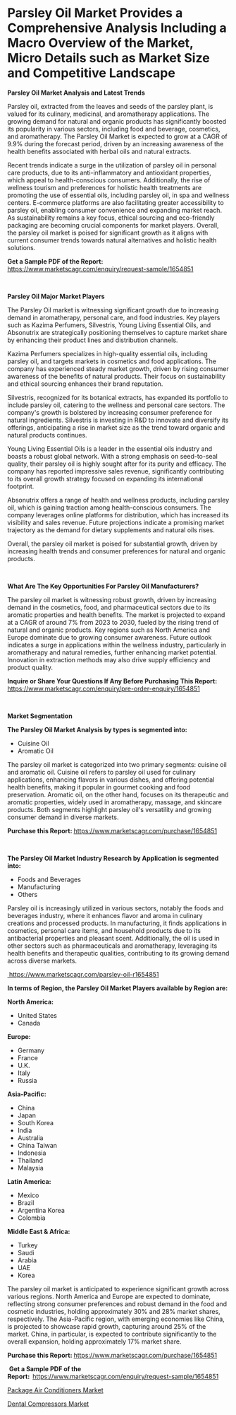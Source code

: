 <p><h1>Parsley Oil Market Provides a Comprehensive Analysis Including a Macro Overview of the Market, Micro Details such as Market Size and Competitive Landscape</h1></p><p><strong>Parsley Oil Market Analysis and Latest Trends</strong></p>
<p><p>Parsley oil, extracted from the leaves and seeds of the parsley plant, is valued for its culinary, medicinal, and aromatherapy applications. The growing demand for natural and organic products has significantly boosted its popularity in various sectors, including food and beverage, cosmetics, and aromatherapy. The Parsley Oil Market is expected to grow at a CAGR of 9.9% during the forecast period, driven by an increasing awareness of the health benefits associated with herbal oils and natural extracts.</p><p>Recent trends indicate a surge in the utilization of parsley oil in personal care products, due to its anti-inflammatory and antioxidant properties, which appeal to health-conscious consumers. Additionally, the rise of wellness tourism and preferences for holistic health treatments are promoting the use of essential oils, including parsley oil, in spa and wellness centers. E-commerce platforms are also facilitating greater accessibility to parsley oil, enabling consumer convenience and expanding market reach. As sustainability remains a key focus, ethical sourcing and eco-friendly packaging are becoming crucial components for market players. Overall, the parsley oil market is poised for significant growth as it aligns with current consumer trends towards natural alternatives and holistic health solutions.</p></p>
<p><strong>Get a Sample PDF of the Report:&nbsp;</strong> <a href="https://www.marketscagr.com/enquiry/request-sample/1654851?utm_campaign=1848&utm_medium=2&utm_source=Github&utm_content=ia&utm_term=07032025&utm_id=parsley-oil">https://www.marketscagr.com/enquiry/request-sample/1654851</a></p>
<p>&nbsp;</p>
<p><strong>Parsley Oil Major Market Players</strong></p>
<p><p>The Parsley Oil market is witnessing significant growth due to increasing demand in aromatherapy, personal care, and food industries. Key players such as Kazima Perfumers, Silvestris, Young Living Essential Oils, and Absonutrix are strategically positioning themselves to capture market share by enhancing their product lines and distribution channels.</p><p>Kazima Perfumers specializes in high-quality essential oils, including parsley oil, and targets markets in cosmetics and food applications. The company has experienced steady market growth, driven by rising consumer awareness of the benefits of natural products. Their focus on sustainability and ethical sourcing enhances their brand reputation.</p><p>Silvestris, recognized for its botanical extracts, has expanded its portfolio to include parsley oil, catering to the wellness and personal care sectors. The company's growth is bolstered by increasing consumer preference for natural ingredients. Silvestris is investing in R&D to innovate and diversify its offerings, anticipating a rise in market size as the trend toward organic and natural products continues.</p><p>Young Living Essential Oils is a leader in the essential oils industry and boasts a robust global network. With a strong emphasis on seed-to-seal quality, their parsley oil is highly sought after for its purity and efficacy. The company has reported impressive sales revenue, significantly contributing to its overall growth strategy focused on expanding its international footprint.</p><p>Absonutrix offers a range of health and wellness products, including parsley oil, which is gaining traction among health-conscious consumers. The company leverages online platforms for distribution, which has increased its visibility and sales revenue. Future projections indicate a promising market trajectory as the demand for dietary supplements and natural oils rises.</p><p>Overall, the parsley oil market is poised for substantial growth, driven by increasing health trends and consumer preferences for natural and organic products.</p></p>
<p>&nbsp;</p>
<p><strong>What Are The Key Opportunities For Parsley Oil Manufacturers?</strong></p>
<p><p>The parsley oil market is witnessing robust growth, driven by increasing demand in the cosmetics, food, and pharmaceutical sectors due to its aromatic properties and health benefits. The market is projected to expand at a CAGR of around 7% from 2023 to 2030, fueled by the rising trend of natural and organic products. Key regions such as North America and Europe dominate due to growing consumer awareness. Future outlook indicates a surge in applications within the wellness industry, particularly in aromatherapy and natural remedies, further enhancing market potential. Innovation in extraction methods may also drive supply efficiency and product quality.</p></p>
<p><strong>Inquire or Share Your Questions If Any Before Purchasing This Report:</strong> <a href="https://www.marketscagr.com/enquiry/pre-order-enquiry/1654851?utm_campaign=1848&utm_medium=2&utm_source=Github&utm_content=ia&utm_term=07032025&utm_id=parsley-oil">https://www.marketscagr.com/enquiry/pre-order-enquiry/1654851</a></p>
<p>&nbsp;</p>
<p><strong>Market Segmentation</strong></p>
<p><strong>The Parsley Oil Market Analysis by types is segmented into:</strong></p>
<p><ul><li>Cuisine Oil</li><li>Aromatic Oil</li></ul></p>
<p><p>The parsley oil market is categorized into two primary segments: cuisine oil and aromatic oil. Cuisine oil refers to parsley oil used for culinary applications, enhancing flavors in various dishes, and offering potential health benefits, making it popular in gourmet cooking and food preservation. Aromatic oil, on the other hand, focuses on its therapeutic and aromatic properties, widely used in aromatherapy, massage, and skincare products. Both segments highlight parsley oil's versatility and growing consumer demand in diverse markets.</p></p>
<p><strong>Purchase this Report:&nbsp;</strong><a href="https://www.marketscagr.com/purchase/1654851?utm_campaign=1848&utm_medium=2&utm_source=Github&utm_content=ia&utm_term=07032025&utm_id=parsley-oil">https://www.marketscagr.com/purchase/1654851</a></p>
<p>&nbsp;</p>
<p><strong>The Parsley Oil Market Industry Research by Application is segmented into:</strong></p>
<p><ul><li>Foods and Beverages</li><li>Manufacturing</li><li>Others</li></ul></p>
<p><p>Parsley oil is increasingly utilized in various sectors, notably the foods and beverages industry, where it enhances flavor and aroma in culinary creations and processed products. In manufacturing, it finds applications in cosmetics, personal care items, and household products due to its antibacterial properties and pleasant scent. Additionally, the oil is used in other sectors such as pharmaceuticals and aromatherapy, leveraging its health benefits and therapeutic qualities, contributing to its growing demand across diverse markets.</p></p>
<p><a href="https://www.marketscagr.com/parsley-oil-r1654851?utm_campaign=1848&utm_medium=2&utm_source=Github&utm_content=ia&utm_term=07032025&utm_id=parsley-oil">&nbsp;https://www.marketscagr.com/parsley-oil-r1654851</a></p>
<p><strong>In terms of Region, the Parsley Oil Market Players available by Region are:</strong></p>
<p>
    <p> <strong> North America: </strong>
        <ul>
            <li>United States</li>
            <li>Canada</li>
        </ul>
        </p> 
    <p> <strong> Europe: </strong>
        <ul>
            <li>Germany</li>
            <li>France</li>
            <li>U.K.</li>
            <li>Italy</li>
            <li>Russia</li>
        </ul>
        </p> 
    <p> <strong> Asia-Pacific: </strong>
        <ul>
            <li>China</li>
            <li>Japan</li>
            <li>South Korea</li>
            <li>India</li>
            <li>Australia</li>
            <li>China Taiwan</li>
            <li>Indonesia</li>
            <li>Thailand</li>
            <li>Malaysia</li>
        </ul>
        </p> 
    <p> <strong> Latin America: </strong>
        <ul>
            <li>Mexico</li>
            <li>Brazil</li>
            <li>Argentina Korea</li>
            <li>Colombia</li>
        </ul>
        </p> 
    <p> <strong> Middle East & Africa: </strong>
        <ul>
            <li>Turkey</li>
            <li>Saudi</li>
            <li>Arabia</li>
            <li>UAE</li>
            <li>Korea</li>
        </ul>
    </p>
    </p>
<p><p>The parsley oil market is anticipated to experience significant growth across various regions. North America and Europe are expected to dominate, reflecting strong consumer preferences and robust demand in the food and cosmetic industries, holding approximately 30% and 28% market shares, respectively. The Asia-Pacific region, with emerging economies like China, is projected to showcase rapid growth, capturing around 25% of the market. China, in particular, is expected to contribute significantly to the overall expansion, holding approximately 17% market share.</p></p>
<p><strong>Purchase this Report: </strong><a href="https://www.marketscagr.com/purchase/1654851?utm_campaign=1848&utm_medium=2&utm_source=Github&utm_content=ia&utm_term=07032025&utm_id=parsley-oil">https://www.marketscagr.com/purchase/1654851</a></p>
<p>&nbsp;<strong>Get a Sample PDF of the Report:&nbsp;&nbsp;</strong><a href="https://www.marketscagr.com/enquiry/request-sample/1654851?utm_campaign=1848&utm_medium=2&utm_source=Github&utm_content=ia&utm_term=07032025&utm_id=parsley-oil">https://www.marketscagr.com/enquiry/request-sample/1654851</a></p>
<p><strong></strong></p>
<p><p><a href="https://github.com/WillieWoodard/Market-Research-Report-List-7/blob/main/package-air-conditioners-market.md?utm_campaign=1848&utm_medium=2&utm_source=Github&utm_content=ia&utm_term=07032025&utm_id=parsley-oil">Package Air Conditioners Market</a></p><p><a href="https://github.com/prumrupear/Market-Research-Report-List-1/blob/main/dental-compressors-market.md?utm_campaign=1848&utm_medium=2&utm_source=Github&utm_content=ia&utm_term=07032025&utm_id=parsley-oil">Dental Compressors Market</a></p></p>
